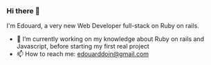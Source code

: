 ### Hi there 👋

I'm Edouard, a very new Web Developer full-stack on Ruby on rails. 

- 🔭 I’m currently working on my knowledge about Ruby on rails and Javascript, before starting my first real project
- 📫 How to reach me: edouarddoin@gmail.com
